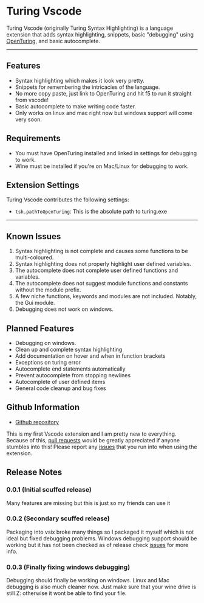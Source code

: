 # Turing Vscode

Turing Vscode (originally Turing Syntax Highlighting) is a language extension that adds syntax highlighting, snippets, basic "debugging" using [OpenTuring](https://github.com/Open-Turing-Project/OpenTuring), and basic autocomplete.

---
## Features
- Syntax highlighting which makes it look very pretty.
- Snippets for remembering the intricacies of the language.
- No more copy paste, just link to OpenTuring and hit f5 to run it straight from vscode!
- Basic autocomplete to make writing code faster.
- Only works on linux and mac right now but windows support will come very soon.

## Requirements

- You must have OpenTuring installed and linked in settings for debugging to work.
- Wine must be installed if you're on Mac/Linux for debugging to work.

## Extension Settings

Turing Vscode contributes the following settings:

* `tsh.pathToOpenTuring`: This is the absolute path to turing.exe

---

## Known Issues

1. Syntax highlighting is not complete and causes some functions to be multi-coloured.
2. Syntax highlighting does not properly highlight user defined variables.
3. The autocomplete does not complete user defined functions and variables.
4. The autocomplete does not suggest module functions and constants without the module prefix.
5. A few niche functions, keywords and modules are not included. Notably, the Gui module.
6. Debugging does not work on windows.

## Planned Features
- Debugging on windows.
- Clean up and complete syntax highlighting
- Add documentation on hover and when in function brackets
- Exceptions on turing error
- Autocomplete end statements automatically
- Prevent autocomplete from stopping newlines
- Autocomplete of user defined items
- General code cleanup and bug fixes

## Github Information

- [Github repository](https://github.com/Jumner/TuringVscode)

This is my first Vscode extension and I am pretty new to everything.
Because of this, [pull requests](https://github.com/Jumner/TuringVscode/pulls) would be greatly appreciated if anyone stumbles into this!
Please report any [issues](https://github.com/Jumner/TuringVscode/issues) that you run into when using the extension.


## Release Notes

### 0.0.1 (Initial scuffed release)

Many features are missing but this is just so my friends can use it

### 0.0.2 (Secondary scuffed release)

Packaging into vsix broke many things so I packaged it myself which is not ideal but fixed debugging problems.
Windows debugging support should be working but it has not been checked as of release check [issues](https://github.com/Jumner/TuringVscode/issues) for more info.

### 0.0.3 (Finally fixing windows debugging)

Debugging should finally be working on windows. Linux and Mac debugging is also much cleaner now. Just make sure that your wine drive is still Z: otherwise it wont be able to find your file.